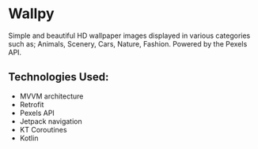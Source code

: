 # Wallpy
Simple and beautiful HD wallpaper images displayed in various categories such as; Animals, Scenery, Cars, Nature, Fashion. Powered by the Pexels API.

## Technologies Used:

- MVVM architecture
- Retrofit
- Pexels API
- Jetpack navigation
- KT Coroutines
- Kotlin
